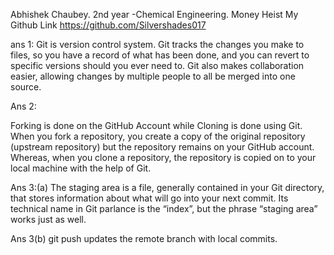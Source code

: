 Abhishek Chaubey.
2nd year -Chemical Engineering.
Money Heist
My Github Link <https://github.com/Silvershades017>

ans 1:
Git is  version control system. Git tracks the changes you make to files, so you have a record of what has been done, and you can revert to specific versions should you ever need to. Git also makes collaboration easier, allowing changes by multiple people to all be merged into one source.

Ans 2:

Forking is done on the GitHub Account while Cloning is done using Git. When you fork a repository, you create a copy of the original repository (upstream repository) but the repository remains on your GitHub account. Whereas, when you clone a repository, the repository is copied on to your local machine with the help of Git.

Ans 3:(a)
The staging area is a file, generally contained in your Git directory, that stores information about what will go into your next commit. Its technical name in Git parlance is the “index”, but the phrase “staging area” works just as well.

Ans 3(b)
 git push updates the remote branch with local commits.